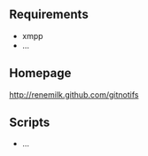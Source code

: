 Requirements
------------

 * xmpp
 * ...

Homepage
--------

http://renemilk.github.com/gitnotifs

Scripts
-------

 * ...

